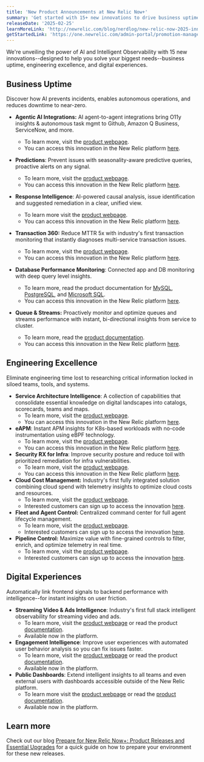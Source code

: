 ```yaml
---
title: 'New Product Announcements at New Relic Now+'
summary: 'Get started with 15+ new innovations to drive business uptime, engineering excellence, and digital experiences.'
releaseDate: '2025-02-25'
learnMoreLink: 'http://newrelic.com/blog/nerdlog/new-relic-now-2025-innovation-roundup'
getStartedLink: 'https://one.newrelic.com/admin-portal/promotion-management/home'
---
```


We're unveiling the power of AI and Intelligent Observability with 15 new innovations--designed to help you solve your biggest needs--business uptime, engineering excellence, and digital experiences. 

## **Business Uptime**

Discover how AI prevents incidents, enables autonomous operations, and reduces downtime to near-zero.

*   **Agentic AI Integrations:** AI agent-to-agent integrations bring O11y insights & autonomous task mgmt to Github, Amazon Q Business, ServiceNow, and more.
    *   To learn more, visit the [product webpage](http://newrelic.com/platform/agentic-integrations).        
    *   You can access this innovation in the New Relic platform [here](https://one.newrelic.com/admin-portal/promotion-management/home).      
*   **Predictions**: Prevent issues with seasonality-aware predictive queries, proactive alerts on any signal.
    *   To learn more, visit the [product webpage](https://newrelic.com/platform/applied-intelligence).
    *   You can access this innovation in the New Relic platform [here](https://one.newrelic.com/admin-portal/promotion-management/home).
*   **Response Intelligence**: AI-powered causal analysis, issue identification and suggested remediation in a clear, unified view.
    *   To learn more visit the [product webpage](https://newrelic.com/platform/applied-intelligence).
    *   You can access this innovation in the New Relic platform [here](https://one.newrelic.com/admin-portal/promotion-management/home).
*   **Transaction 360:** Reduce MTTR 5x with industry's first transaction monitoring that instantly diagnoses multi-service transaction issues.
    *   To learn more, visit the [product webpage](http://newrelic.com/platform/transaction-360).
    *   You can access this innovation in the New Relic platform [here](https://one.newrelic.com/admin-portal/promotion-management/home).
*   **Database Performance Monitoring**: Connected app and DB monitoring with deep query level insights.
    *   To learn more, read the product documentation for [MySQL](https://docs.newrelic.com/install/mysql/), [PostgreSQL](https://docs.newrelic.com/install/postgresql/), and [Microsoft SQL](https://docs.newrelic.com/install/microsoft-sql/).
    *   You can access this innovation in the New Relic platform [here](https://one.newrelic.com/admin-portal/promotion-management/home).
        
*   **Queue & Streams:** Proactively monitor and optimize queues and streams performance with instant, bi-directional insights from service to cluster.
    *   To learn more, read the [product documentation](https://docs.newrelic.com/docs/message-queues-streaming/introduction/).
    *   You can access this innovation in the New Relic platform [here](https://one.newrelic.com/admin-portal/promotion-management/home).

## Engineering Excellence 

Eliminate engineering time lost to researching critical information locked in siloed teams, tools, and systems.

*   **Service Architecture Intelligence**: A collection of capabilities that consolidate essential knowledge on digital landscapes into catalogs, scorecards, teams and maps.
    *   To learn more, visit the [product webpage](http://newrelic.com/platform/service-architecture-intelligence).
    *   You can access this innovation in the New Relic platform [here](https://one.newrelic.com/admin-portal/promotion-management/home).
*   **eAPM**: Instant APM insights for K8s-based workloads with no-code instrumentation using eBPF technology.
    *   To learn more, visit the [product webpage](http://newrelic.com/platform/eapm).
    *   You can access this innovation in the New Relic platform [here](https://one.newrelic.com/admin-portal/promotion-management/home).
*   **Security RX for Infra**: Improve security posture and reduce toil with prioritized remediation for infra vulnerabilities.
    *   To learn more, visit the [product webpage](http://newrelic.com/platform/security-rx).
    *   You can access this innovation in the New Relic platform [here](https://one.newrelic.com/admin-portal/promotion-management/home).
*   **Cloud Cost Management:** Industry's first fully integrated solution combining cloud spend with telemetry insights to optimize cloud costs and resources.
    *   To learn more, visit the [product webpage](http://newrelic.com/platform/cloud-cost-intelligence).
    *   Interested customers can sign up to access the innovation [here](https://docs.google.com/forms/d/e/1FAIpQLSd-k_V6dNVeLAfBjbrSrzfo90VlbFXnM6p8s3UH_ESytNSNZQ/viewform).
*   **Fleet and Agent Control:** Centralized command center for full agent lifecycle management.
    *   To learn more, visit the [product webpage](http://newrelic.com/platform/fleet-control).
    *   Interested customers can sign up to access the innovation [here](https://forms.gle/frkYzMGkLfCX9Q2r5).
*   **Pipeline Control:** Maximize value with fine-grained controls to filter, enrich, and optimize telemetry in real time.
    *   To learn more, visit the [product webpage](http://newrelic.com/platform/pipeline-control).
    *   Interested customers can sign up to access the innovation [here](https://forms.gle/frkYzMGkLfCX9Q2r5).

## Digital Experiences

Automatically link frontend signals to backend performance with intelligence--for instant insights on user friction.

*   **Streaming Video & Ads Intelligence**: Industry's first full stack intelligent observability for streaming video and ads.
    *   To learn more, visit the [product webpage](http://newrelic.com/platform/streaming-video-intelligence) or read the product [documentation](https://docs.newrelic.com/docs/streaming-video-&-ads/get-started-with-streaming-video-&-ads/).
    *   Available now in the platform.
*   **Engagement Intelligence**: Improve user experiences with automated user behavior analysis so you can fix issues faster.
    *   To learn more, visit the [product webpage](https://newrelic.com/solutions/digital-experience-monitoring) or read the product [documentation](https://docs.newrelic.com/docs/browser/browser-monitoring/browser-pro-features/user-actions/#:~:text=User).
    *   Available now in the platform.
*   **Public Dashboards**: Extend intelligent insights to all teams and even external users with dashboards accessible outside of the New Relic platform.
    *   To learn more visit the [product webpage](https://newrelic.com/platform/dashboards) or read the [product documentation](https://docs.newrelic.com/docs/query-your-data/explore-query-data/dashboards/share-charts-dashboards-externally/). 
    *   Available now in the platform.

## Learn more

Check out our blog [Prepare for New Relic Now+: Product Releases and Essential Upgrades](https://newrelic.com/blog/nerdlog/prepare-for-new-relic-now-product-releases-and-essential-upgrades?utm_source=marketo&utm_medium=email&utm_campaign=global-fy25-q4-newrelicnowlive&utm_content=public_preview_email) for a quick guide on how to prepare your environment for these new releases.
